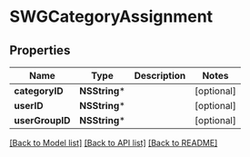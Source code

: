 # SWGCategoryAssignment

## Properties
Name | Type | Description | Notes
------------ | ------------- | ------------- | -------------
**categoryID** | **NSString*** |  | [optional] 
**userID** | **NSString*** |  | [optional] 
**userGroupID** | **NSString*** |  | [optional] 

[[Back to Model list]](../README.md#documentation-for-models) [[Back to API list]](../README.md#documentation-for-api-endpoints) [[Back to README]](../README.md)


